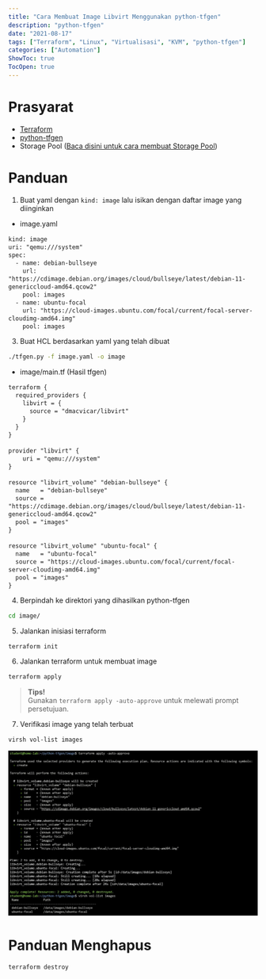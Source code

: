 ```yaml
---
title: "Cara Membuat Image Libvirt Menggunakan python-tfgen"
description: "python-tfgen"
date: "2021-08-17"
tags: ["Terraform", "Linux", "Virtualisasi", "KVM", "python-tfgen"]
categories: ["Automation"]
ShowToc: true
TocOpen: true
---
```


# Prasyarat
- [Terraform](/posts/linux/cara-menggunakan-terraform-libvirt-provider/)
- [python-tfgen](https://github.com/ajiarya/python-tfgen)
- Storage Pool ([Baca disini untuk cara membuat Storage Pool](/posts/python-tfgen/cara-membuat-pool-dengan-python-tfgen/))

# Panduan
1. Buat yaml dengan `kind: image` lalu isikan dengan daftar image yang diinginkan
* image.yaml
```
kind: image
uri: "qemu:///system"
spec:
  - name: debian-bullseye
    url: "https://cdimage.debian.org/images/cloud/bullseye/latest/debian-11-genericcloud-amd64.qcow2"
    pool: images
  - name: ubuntu-focal
    url: "https://cloud-images.ubuntu.com/focal/current/focal-server-cloudimg-amd64.img"
    pool: images
```

3. Buat HCL berdasarkan yaml yang telah dibuat
```bash
./tfgen.py -f image.yaml -o image
```

* image/main.tf (Hasil tfgen)
```hcl
terraform {
  required_providers {
    libvirt = {
      source = "dmacvicar/libvirt"
    }
  }
}

provider "libvirt" {
    uri = "qemu:///system"
}

resource "libvirt_volume" "debian-bullseye" {
  name   = "debian-bullseye"
  source = "https://cdimage.debian.org/images/cloud/bullseye/latest/debian-11-genericcloud-amd64.qcow2"
  pool = "images"
}

resource "libvirt_volume" "ubuntu-focal" {
  name   = "ubuntu-focal"
  source = "https://cloud-images.ubuntu.com/focal/current/focal-server-cloudimg-amd64.img"
  pool = "images"
}
```

4. Berpindah ke direktori yang dihasilkan python-tfgen
```bash
cd image/
```

5. Jalankan inisiasi terraform
```bash
terraform init
```

6. Jalankan terraform untuk membuat image
```bash
terraform apply
```
> **Tips!**  
> Gunakan `terraform apply -auto-approve` untuk melewati prompt persetujuan.

7. Verifikasi image yang telah terbuat
```bash
virsh vol-list images
```

![](/images/python-tfgen-image.jpg)

# Panduan Menghapus
```bash
terraform destroy
```